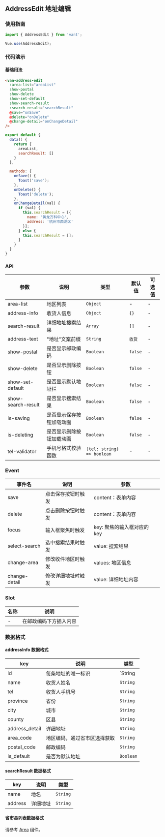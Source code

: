 ## AddressEdit 地址编辑

### 使用指南
``` javascript
import { AddressEdit } from 'vant';

Vue.use(AddressEdit);
```

### 代码演示

#### 基础用法

```html
<van-address-edit
  :area-list="areaList"
  show-postal
  show-delete
  show-set-default
  show-search-result
  :search-result="searchResult"
  @save="onSave"
  @delete="onDelete"
  @change-detail="onChangeDetail"
/>
```

```javascript
export default {
  data() {
    return {
      areaList,
      searchResult: []
    }
  },

  methods: {
    onSave() {
      Toast('save');
    },
    onDelete() {
      Toast('delete');
    },
    onChangeDetail(val) {
      if (val) {
        this.searchResult = [{
          name: '黄龙万科中心',
          address: '杭州市西湖区'
        }];
      } else {
        this.searchResult = [];
      }
    }
  }
}
```

### API

| 参数 | 说明 | 类型 | 默认值 | 可选值 |
|-----------|-----------|-----------|-------------|-------------|
| area-list | 地区列表 | `Object` | - | - |
| address-info | 收货人信息 | `Object` | `{}` | - |
| search-result | 详细地址搜索结果 | `Array` | `[]` | - |
| address-text | "地址"文案前缀 | `String` | `收货` | - |
| show-postal | 是否显示邮政编码 | `Boolean` | `false` | - |
| show-delete | 是否显示删除按钮 | `Boolean` | `false` | - |
| show-set-default | 是否显示默认地址栏 | `Boolean` | `false` | - |
| show-search-result | 是否显示搜索结果 | `Boolean` | `false` | - |
| is-saving | 是否显示保存按钮加载动画 | `Boolean` | `false` | - |
| is-deleting | 是否显示删除按钮加载动画 | `Boolean` | `false` | - |
| tel-validator | 手机号格式校验函数 | `(tel: string) => boolean` | - | - |

### Event

| 事件名 | 说明 | 参数 |
|-----------|-----------|-----------|
| save | 点击保存按钮时触发 | content：表单内容 |
| delete | 点击删除按钮时触发 | content：表单内容 |
| focus | 输入框聚焦时触发 | key: 聚焦的输入框对应的 key |
| select-search | 选中搜索结果时触发 | value: 搜索结果 |
| change-area | 修改收件地区时触发 | values: 地区信息 |
| change-detail | 修改详细地址时触发 | value: 详细地址内容 |

### Slot

| 名称 | 说明 |
|-----------|-----------|
| - | 在邮政编码下方插入内容 |


### 数据格式

#### addressInfo 数据格式
| key | 说明 | 类型 |
|-----------|-----------|-----------|
| id | 每条地址的唯一标识 | `String | Number` |
| name | 收货人姓名 | `String` |
| tel | 收货人手机号 | `String` |
| province | 省份 | `String` |
| city | 城市 | `String` |
| county | 区县 | `String` |
| address_detail | 详细地址 | `String` |
| area_code | 地区编码，通过省市区选择获取 | `String` |
| postal_code | 邮政编码 | `String` |
| is_default | 是否为默认地址 | `Boolean` |

#### searchResult 数据格式
| key | 说明 | 类型 |
|-----------|-----------|-----------|
| name | 地名 | `String` |
| address | 详细地址 | `String` |

#### 省市县列表数据格式
请参考 [Area](#/zh-CN/component/area) 组件。
